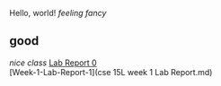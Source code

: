 Hello, world! 
*feeling fancy*
## good
*nice class*
[Lab Report 0](https://minyanshi1105.github.io/cse15l-lab-reports/lab-report-1-week-0.html)\
[Week-1-Lab-Report-1](cse 15L week 1 Lab Report.md)
